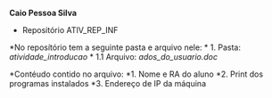 **Caio Pessoa Silva**

* Repositório ATIV_REP_INF

*No reposítório tem a seguinte pasta e arquivo nele:
	* 1. Pasta: *atividade_introducao*
	*	1.1 Arquivo: *ados_do_usuario.doc*

*Contéudo contido no arquivo:
	*1. Nome e RA do aluno
	*2. Print dos programas instalados
	*3. Endereço de IP da máquina